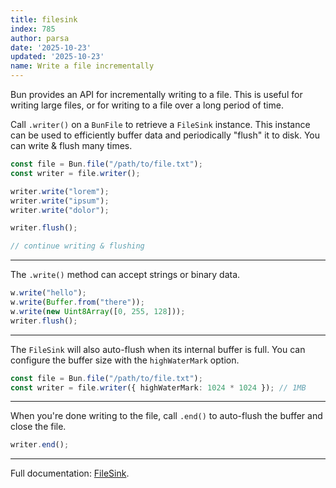 ```yaml
---
title: filesink
index: 785
author: parsa
date: '2025-10-23'
updated: '2025-10-23'
name: Write a file incrementally
---
```


Bun provides an API for incrementally writing to a file. This is useful for writing large files, or for writing to a file over a long period of time.

Call `.writer()` on a `BunFile` to retrieve a `FileSink` instance. This instance can be used to efficiently buffer data and periodically "flush" it to disk. You can write & flush many times.

```ts
const file = Bun.file("/path/to/file.txt");
const writer = file.writer();

writer.write("lorem");
writer.write("ipsum");
writer.write("dolor");

writer.flush();

// continue writing & flushing
```

---

The `.write()` method can accept strings or binary data.

```ts
w.write("hello");
w.write(Buffer.from("there"));
w.write(new Uint8Array([0, 255, 128]));
writer.flush();
```

---

The `FileSink` will also auto-flush when its internal buffer is full. You can configure the buffer size with the `highWaterMark` option.

```ts
const file = Bun.file("/path/to/file.txt");
const writer = file.writer({ highWaterMark: 1024 * 1024 }); // 1MB
```

---

When you're done writing to the file, call `.end()` to auto-flush the buffer and close the file.

```ts
writer.end();
```

---

Full documentation: [FileSink](https://bun.sh/docs/api/file-io#incremental-writing-with-filesink).
